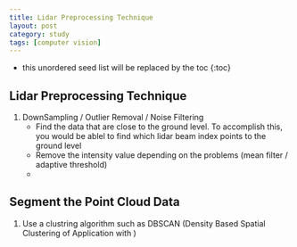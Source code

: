 ```yaml
---
title: Lidar Preprocessing Technique
layout: post
category: study
tags: [computer vision]
---
```


* this unordered seed list will be replaced by the toc
{:toc}

## Lidar Preprocessing Technique

1. DownSampling / Outlier Removal / Noise Filtering 
    - Find the data that are close to the ground level. To accomplish this, you would be ablel to find which lidar beam index points to the ground level
    - Remove the intensity value depending on the problems (mean filter / adaptive threshold)
     - 


## Segment the Point Cloud Data
1. Use a clustring algorithm such as DBSCAN (Density Based Spatial Clustering of Application with )

